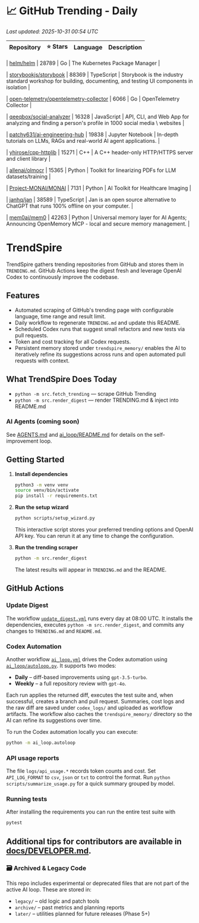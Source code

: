 <!-- TRENDING_START -->
# 📈 GitHub Trending - Daily

_Last updated: 2025-10-31 00:54 UTC_

| Repository | ⭐ Stars | Language | Description |
|------------|--------:|----------|-------------|

| [helm/helm](https://github.com/helm/helm) | 28789 | Go | The Kubernetes Package Manager |

| [storybookjs/storybook](https://github.com/storybookjs/storybook) | 88369 | TypeScript | Storybook is the industry standard workshop for building, documenting, and testing UI components in isolation |

| [open-telemetry/opentelemetry-collector](https://github.com/open-telemetry/opentelemetry-collector) | 6066 | Go | OpenTelemetry Collector |

| [qeeqbox/social-analyzer](https://github.com/qeeqbox/social-analyzer) | 16328 | JavaScript | API, CLI, and Web App for analyzing and finding a person's profile in 1000 social media \ websites |

| [patchy631/ai-engineering-hub](https://github.com/patchy631/ai-engineering-hub) | 19838 | Jupyter Notebook | In-depth tutorials on LLMs, RAGs and real-world AI agent applications. |

| [yhirose/cpp-httplib](https://github.com/yhirose/cpp-httplib) | 15271 | C++ | A C++ header-only HTTP/HTTPS server and client library |

| [allenai/olmocr](https://github.com/allenai/olmocr) | 15365 | Python | Toolkit for linearizing PDFs for LLM datasets/training |

| [Project-MONAI/MONAI](https://github.com/Project-MONAI/MONAI) | 7131 | Python | AI Toolkit for Healthcare Imaging |

| [janhq/jan](https://github.com/janhq/jan) | 38589 | TypeScript | Jan is an open source alternative to ChatGPT that runs 100% offline on your computer. |

| [mem0ai/mem0](https://github.com/mem0ai/mem0) | 42263 | Python | Universal memory layer for AI Agents; Announcing OpenMemory MCP - local and secure memory management. |
<!-- TRENDING_END -->

# TrendSpire

TrendSpire gathers trending repositories from GitHub and stores them in `TRENDING.md`. GitHub Actions keep the digest fresh and leverage OpenAI Codex to continuously improve the codebase.

## Features

- Automated scraping of GitHub's trending page with configurable language, time range and result limit.
- Daily workflow to regenerate `TRENDING.md` and update this README.
- Scheduled Codex runs that suggest small refactors and new tests via pull requests.
- Token and cost tracking for all Codex requests.
- Persistent memory stored under `trendspire_memory/` enables the AI to
  iteratively refine its suggestions across runs and open automated pull
  requests with context.

## What TrendSpire Does Today

- `python -m src.fetch_trending` — scrape GitHub Trending
- `python -m src.render_digest` — render TRENDING.md & inject into README.md

### AI Agents (coming soon)
See [AGENTS.md](./AGENTS.md) and [ai_loop/README.md](./ai_loop/README.md) for details on the self-improvement loop.

## Getting Started

1. **Install dependencies**
   ```bash
   python3 -m venv venv
   source venv/bin/activate
   pip install -r requirements.txt
   ```

2. **Run the setup wizard**
   ```bash
   python scripts/setup_wizard.py
   ```
   This interactive script stores your preferred trending options and OpenAI API key.
   You can rerun it at any time to change the configuration.

3. **Run the trending scraper**
   ```bash
   python -m src.render_digest
   ```
   The latest results will appear in `TRENDING.md` and the README.


## GitHub Actions

### Update Digest

The workflow [`update_digest.yml`](.github/workflows/update_digest.yml) runs every day at 08:00 UTC. It installs the dependencies, executes `python -m src.render_digest`, and commits any changes to `TRENDING.md` and `README.md`.

### Codex Automation

Another workflow [`ai_loop.yml`](.github/workflows/ai_loop.yml) drives the Codex automation using [`ai_loop/autoloop.py`](ai_loop/autoloop.py). It supports two modes:

- **Daily** – diff-based improvements using `gpt-3.5-turbo`.
- **Weekly** – a full repository review with `gpt-4o`.

Each run applies the returned diff, executes the test suite and, when successful, creates a branch and pull request. Summaries, cost logs and the raw diff are saved under `codex_logs/` and uploaded as workflow artifacts. The workflow also caches the `trendspire_memory/` directory so the AI can refine its suggestions over time.

To run the Codex automation locally you can execute:

```bash
python -m ai_loop.autoloop
```

### API usage reports

The file `logs/api_usage.*` records token counts and cost. Set `API_LOG_FORMAT`
to `csv`, `json` or `txt` to control the format. Run `python
scripts/summarize_usage.py` for a quick summary grouped by model.

### Running tests

After installing the requirements you can run the entire test suite with

```bash
pytest
```

Additional tips for contributors are available in
[docs/DEVELOPER.md](docs/DEVELOPER.md).
---

### 🗃 Archived & Legacy Code

This repo includes experimental or deprecated files that are not part of the active AI loop. These are stored in:

- `legacy/` – old logic and patch tools
- `archive/` – past metrics and planning reports
- `later/` – utilities planned for future releases (Phase 5+)
